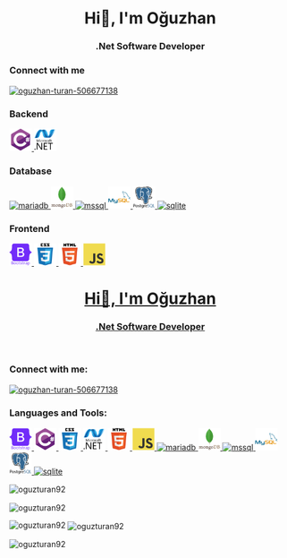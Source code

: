 <h1 align="center">Hi👋, I'm Oğuzhan</h1>
<h3 align="center">.Net Software Developer</h3>

<h3 align="left">Connect with me</h3>
<p align="left">
    <a href="https://linkedin.com/in/oguzhan-turan-506677138" target="blank"><img align="center" src="https://raw.githubusercontent.com/rahuldkjain/github-profile-readme-generator/master/src/images/icons/Social/linked-in-alt.svg" alt="oguzhan-turan-506677138" height="30" width="40" /></a>
</p>

<h3 align="left">Backend</h3>
<p align="left">
    <a href="https://getbootstrap.com" target="_blank" rel="noreferrer">
        <img src="https://raw.githubusercontent.com/devicons/devicon/master/icons/csharp/csharp-original.svg" alt="csharp" width="40" height="40"/>
    </a>
    <a href="https://www.w3schools.com/css/" target="_blank" rel="noreferrer">
        <img src="https://raw.githubusercontent.com/devicons/devicon/master/icons/dot-net/dot-net-original-wordmark.svg" alt="dotnet" width="40" height="40"/>
    </a>
</p>

<h3 align="left">Database</h3>
<p align="space-between">
    <a href="https://getbootstrap.com" target="_blank" rel="noreferrer">
        <img src="https://www.vectorlogo.zone/logos/mariadb/mariadb-icon.svg" alt="mariadb" width="40" height="40"/>
    </a>
    <a href="https://www.mongodb.com/" target="_blank" rel="noreferrer">
        <img src="https://raw.githubusercontent.com/devicons/devicon/master/icons/mongodb/mongodb-original-wordmark.svg" alt="mongodb" width="40" height="40"/>
    </a>
    <a href="https://www.microsoft.com/en-us/sql-server" target="_blank" rel="noreferrer">
        <img src="https://www.svgrepo.com/show/303229/microsoft-sql-server-logo.svg" alt="mssql" width="40" height="40"/>
    </a>
    <a href="https://www.mysql.com/" target="_blank" rel="noreferrer">
        <img src="https://raw.githubusercontent.com/devicons/devicon/master/icons/mysql/mysql-original-wordmark.svg" alt="mysql" width="40" height="40"/>
    </a>
    <a href="https://www.postgresql.org" target="_blank" rel="noreferrer">
        <img src="https://raw.githubusercontent.com/devicons/devicon/master/icons/postgresql/postgresql-original-wordmark.svg" alt="postgresql" width="40" height="40"/>
    </a>
    <a href="https://www.sqlite.org/" target="_blank" rel="noreferrer">
        <img src="https://www.vectorlogo.zone/logos/sqlite/sqlite-icon.svg" alt="sqlite" width="40" height="40"/>
    </a>
</p>

<h3 align="left">Frontend</h3>
<p align="left"> <a href="https://getbootstrap.com" target="_blank" rel="noreferrer">
  <img src="https://raw.githubusercontent.com/devicons/devicon/master/icons/bootstrap/bootstrap-plain-wordmark.svg" alt="bootstrap" width="40" height="40"/> </a> <a href="https://www.w3schools.com/cs/" target="_blank" rel="noreferrer">
  <img src="https://raw.githubusercontent.com/devicons/devicon/master/icons/css3/css3-original-wordmark.svg" alt="css3" width="40" height="40"/> </a> <a href="https://dotnet.microsoft.com/" target="_blank" rel="noreferrer">
  <img src="https://raw.githubusercontent.com/devicons/devicon/master/icons/html5/html5-original-wordmark.svg" alt="html5" width="40" height="40"/> </a> <a href="https://developer.mozilla.org/en-US/docs/Web/JavaScript" target="_blank" rel="noreferrer">
  <img src="https://raw.githubusercontent.com/devicons/devicon/master/icons/javascript/javascript-original.svg" alt="javascript" width="40" height="40"/> </a> <a href="https://mariadb.org/" target="_blank" rel="noreferrer">
</p>


<h1 align="center">Hi👋, I'm Oğuzhan</h1>
<h3 align="center">.Net Software Developer</h3>

<p align="left"> <a href="https://twitter.com/" target="blank"><img src="https://img.shields.io/twitter/follow/?logo=twitter&style=for-the-badge" alt="" /></a> </p>

<h3 align="left">Connect with me:</h3>
<p align="left">
<a href="https://linkedin.com/in/oguzhan-turan-506677138" target="blank"><img align="center" src="https://raw.githubusercontent.com/rahuldkjain/github-profile-readme-generator/master/src/images/icons/Social/linked-in-alt.svg" alt="oguzhan-turan-506677138" height="30" width="40" /></a>
</p>

<h3 align="left">Languages and Tools:</h3>
<p align="left"> <a href="https://getbootstrap.com" target="_blank" rel="noreferrer"> <img src="https://raw.githubusercontent.com/devicons/devicon/master/icons/bootstrap/bootstrap-plain-wordmark.svg" alt="bootstrap" width="40" height="40"/> </a> <a href="https://www.w3schools.com/cs/" target="_blank" rel="noreferrer"> <img src="https://raw.githubusercontent.com/devicons/devicon/master/icons/csharp/csharp-original.svg" alt="csharp" width="40" height="40"/> </a> <a href="https://www.w3schools.com/css/" target="_blank" rel="noreferrer"> <img src="https://raw.githubusercontent.com/devicons/devicon/master/icons/css3/css3-original-wordmark.svg" alt="css3" width="40" height="40"/> </a> <a href="https://dotnet.microsoft.com/" target="_blank" rel="noreferrer"> <img src="https://raw.githubusercontent.com/devicons/devicon/master/icons/dot-net/dot-net-original-wordmark.svg" alt="dotnet" width="40" height="40"/> </a> <a href="https://www.w3.org/html/" target="_blank" rel="noreferrer"> <img src="https://raw.githubusercontent.com/devicons/devicon/master/icons/html5/html5-original-wordmark.svg" alt="html5" width="40" height="40"/> </a> <a href="https://developer.mozilla.org/en-US/docs/Web/JavaScript" target="_blank" rel="noreferrer"> <img src="https://raw.githubusercontent.com/devicons/devicon/master/icons/javascript/javascript-original.svg" alt="javascript" width="40" height="40"/> </a> <a href="https://mariadb.org/" target="_blank" rel="noreferrer"> <img src="https://www.vectorlogo.zone/logos/mariadb/mariadb-icon.svg" alt="mariadb" width="40" height="40"/> </a> <a href="https://www.mongodb.com/" target="_blank" rel="noreferrer"> <img src="https://raw.githubusercontent.com/devicons/devicon/master/icons/mongodb/mongodb-original-wordmark.svg" alt="mongodb" width="40" height="40"/> </a> <a href="https://www.microsoft.com/en-us/sql-server" target="_blank" rel="noreferrer"> <img src="https://www.svgrepo.com/show/303229/microsoft-sql-server-logo.svg" alt="mssql" width="40" height="40"/> </a> <a href="https://www.mysql.com/" target="_blank" rel="noreferrer"> <img src="https://raw.githubusercontent.com/devicons/devicon/master/icons/mysql/mysql-original-wordmark.svg" alt="mysql" width="40" height="40"/> </a> <a href="https://www.postgresql.org" target="_blank" rel="noreferrer"> <img src="https://raw.githubusercontent.com/devicons/devicon/master/icons/postgresql/postgresql-original-wordmark.svg" alt="postgresql" width="40" height="40"/> </a> <a href="https://www.sqlite.org/" target="_blank" rel="noreferrer"> <img src="https://www.vectorlogo.zone/logos/sqlite/sqlite-icon.svg" alt="sqlite" width="40" height="40"/> </a> </p>

<p><img align="center" src="https://github-readme-stats.vercel.app/api/top-langs?username=oguzturan92&show_icons=true&locale=en&layout=compact" alt="oguzturan92" /></p>

<p><img align="center" src="https://github-readme-streak-stats.herokuapp.com/?user=oguzturan92&" alt="oguzturan92" /></p>


<p><img align="left" src="https://github-readme-stats.vercel.app/api/top-langs?username=oguzturan92&show_icons=true&locale=en&layout=compact" alt="oguzturan92" /></p>

<p>&nbsp;<img align="center" src="https://github-readme-stats.vercel.app/api?username=oguzturan92&show_icons=true&locale=en" alt="oguzturan92" /></p>

<p><img align="center" src="https://github-readme-streak-stats.herokuapp.com/?user=oguzturan92&" alt="oguzturan92" /></p>
